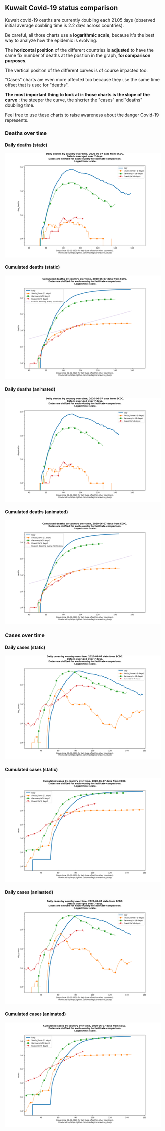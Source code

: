 ## Kuwait Covid-19 status comparison 

Kuwait covid-19 deaths are currently doubling each 21.05 days (observed initial average doubling time is 2.2 days across countries).



Be careful, all those charts use a **logarithmic scale**, because it's the best way to analyze how the epidemic is evolving.
 
The **horizontal position** of the different countries is **adjusted** to have the same fix number of deaths at the position in the graph, **for comparison purposes**.

The vertical position of the different curves is of course impacted too.

"Cases" charts are even more affected too because they use the same time offset that is used for "deaths".

**The most important thing to look at in those charts is the slope of the curve** : the steeper the curve, the shorter the "cases" and "deaths" doubling time.

Feel free to use these charts to raise awareness about the danger Covid-19 represents. 


 
### Deaths over time
 
#### Daily deaths (static)
![Kuwait covid-19 daily deaths static chart](https://raw.githubusercontent.com/madlag/coronavirus_study/master/notebooks/graphs/2020-06-07/countries/Kuwait/2020-06-07_Kuwait_day_deaths.png "Kuwait covid-19 day_deaths static chart")   
 
#### Cumulated deaths (static)
![Kuwait covid-19 cumulated deaths static chart](https://raw.githubusercontent.com/madlag/coronavirus_study/master/notebooks/graphs/2020-06-07/countries/Kuwait/2020-06-07_Kuwait_deaths.png "Kuwait covid-19 deaths static chart")   
 
#### Daily deaths (animated)
![Kuwait covid-19 daily deaths animated chart](https://raw.githubusercontent.com/madlag/coronavirus_study/master/notebooks/graphs/2020-06-07/countries/Kuwait/2020-06-07_Kuwait_day_deaths.gif "Kuwait covid-19 day_deaths animated chart")   
 
#### Cumulated deaths (animated)
![Kuwait covid-19 cumulated deaths animated chart](https://raw.githubusercontent.com/madlag/coronavirus_study/master/notebooks/graphs/2020-06-07/countries/Kuwait/2020-06-07_Kuwait_deaths.gif "Kuwait covid-19 deaths animated chart")   

 
### Cases over time
 
#### Daily cases (static)
![Kuwait covid-19 daily cases static chart](https://raw.githubusercontent.com/madlag/coronavirus_study/master/notebooks/graphs/2020-06-07/countries/Kuwait/2020-06-07_Kuwait_day_cases.png "Kuwait covid-19 day_cases static chart")   
 
#### Cumulated cases (static)
![Kuwait covid-19 cumulated cases static chart](https://raw.githubusercontent.com/madlag/coronavirus_study/master/notebooks/graphs/2020-06-07/countries/Kuwait/2020-06-07_Kuwait_cases.png "Kuwait covid-19 cases static chart")   
 
#### Daily cases (animated)
![Kuwait covid-19 daily cases animated chart](https://raw.githubusercontent.com/madlag/coronavirus_study/master/notebooks/graphs/2020-06-07/countries/Kuwait/2020-06-07_Kuwait_day_cases.gif "Kuwait covid-19 day_cases animated chart")   
 
#### Cumulated cases (animated)
![Kuwait covid-19 cumulated cases animated chart](https://raw.githubusercontent.com/madlag/coronavirus_study/master/notebooks/graphs/2020-06-07/countries/Kuwait/2020-06-07_Kuwait_cases.gif "Kuwait covid-19 cases animated chart")   

